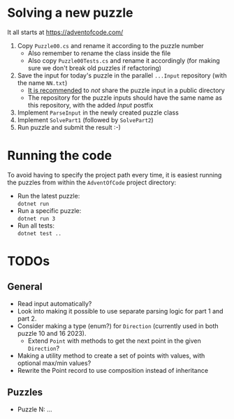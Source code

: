 # Solving a new puzzle

It all starts at https://adventofcode.com/

1. Copy `Puzzle00.cs` and rename it according to the puzzle number
   - Also remember to rename the class inside the file
   - Also copy `Puzzle00Tests.cs` and rename it accordingly (for making sure we don't break old puzzles if refactoring)
1. Save the input for today's puzzle in the parallel `...Input` repository (with the name `NN.txt`)
   - [It is recommended](https://www.reddit.com/r/adventofcode/wiki/faqs/copyright/inputs/) to _not_ share the puzzle input in a public directory
   - The repository for the puzzle inputs should have the same name as this repository, with the added _Input_ postfix
1. Implement `ParseInput` in the newly created puzzle class
1. Implement `SolvePart1` (followed by `SolvePart2`)
1. Run puzzle and submit the result :-)

# Running the code

To avoid having to specify the project path every time, it is easiest running the puzzles from within the `AdventOfCode` project directory:

- Run the latest puzzle:  
  `dotnet run`
- Run a specific puzzle:  
  `dotnet run 3`
- Run all tests:  
  `dotnet test ..`

# TODOs

## General

- Read input automatically?
- Look into making it possible to use separate parsing logic for part 1 and part 2.
- Consider making a type (enum?) for `Direction` (currently used in both puzzle 10 and 16 2023).
  - Extend `Point` with methods to get the next point in the given `Direction`?
- Making a utility method to create a set of points with values, with optional max/min values?
- Rewrite the Point<T> record to use composition instead of inheritance

## Puzzles

- Puzzle N: ...
